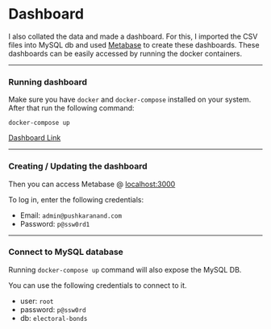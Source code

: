 Dashboard
=========

I also collated the data and made a dashboard.
For this, I imported the CSV files into MySQL db and used [Metabase](https://github.com/metabase) to create these dashboards.
These dashboards can be easily accessed by running the docker containers.

---

### Running dashboard

Make sure you have `docker` and `docker-compose` installed on your system.
After that run the following command:

```
docker-compose up
```

[Dashboard Link](http://localhost:3000/public/dashboard/f1201124-1063-427c-8d98-511578b73159)

---

### Creating / Updating the dashboard

Then you can access Metabase @ [localhost:3000](http://localhost:3000/)

To log in, enter the following credentials:
- Email: `admin@pushkaranand.com`
- Password: `p@ssw0rd1`

---

### Connect to MySQL database

Running `docker-compose up` command will also expose the MySQL DB.

You can use the following credentials to connect to it.
- user: `root`
- password: `p@ssw0rd`
- db: `electoral-bonds`
